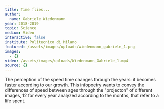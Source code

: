 ```yaml
---
title: Time flies...
author:
  name: Gabriele Wiedenmann
year: 2018-2019
topic: Science
medium: Video
interactive: false
institute: Politecnico di Milano
featured: /assets/images/uploads/wiedenmann_gabriele_1.png
images:
  - {}
video: /assets/images/uploads/Wiedenmann_Gabriele_1.mp4
source: {}
---
```

The perception of the speed time changes through the years: it becomes faster according to our growth. This infopoetry wants to convey the differences of speed between ages through the "projecton" of different images, 12 for every year analyzed according to the months, that refer to a life spent.
